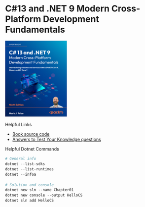 # C#13 and .NET 9 Modern Cross-Platform Development Fundamentals

<img src='images/20250406144058.png' width='200'/><br>

Helpful Links
- [Book source code](https://github.com/markjprice/cs13net9)
- [Answers to Test Your Knowledge questions](https://static.packt-cdn.com/downloads/9781835881224_Appendix.pdf?link_from_packtlink=yes)

Helpful Dotnet Commands

```powershell
# General info
dotnet --list-sdks
dotnet --list-runtimes
dotnet --infoa

# Solution and console
dotnet new sln --name Chapter01
dotnet new console --output HelloCS
dotnet sln add HelloCS

```
